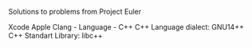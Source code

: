 Solutions to problems from Project Euler

Xcode Apple Clang - Language - C++
C++ Language dialect: GNU14++
C++ Standart Library: libc++

